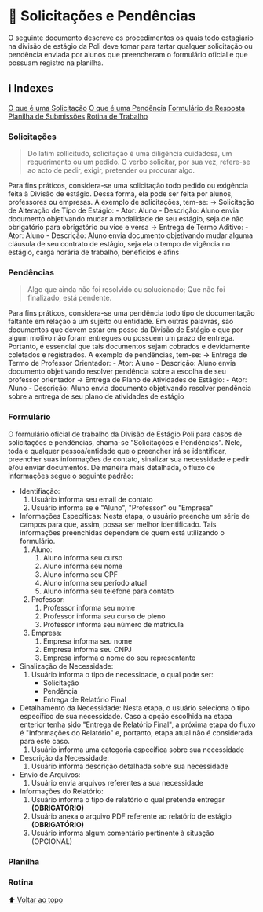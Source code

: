 # 📃 Solicitações e Pendências
O seguinte documento descreve os procedimentos os quais todo estagiário na divisão de estágio da Poli deve tomar para tartar qualquer solicitação ou pendência enviada por alunos que preencheram o formulário oficial e que possuam registro na planilha.

## ℹ️ Indexes
[O que é uma Solicitação](#solicitações)
[O que é uma Pendência](#pendências)
[Formulário de Resposta](#formulário)
[Planilha de Submissões](#planilha)
[Rotina de Trabalho](#rotina)

### Solicitações
> Do latim sollicitūdo, solicitação é uma diligência cuidadosa, um requerimento ou um pedido. O verbo solicitar, por sua vez, refere-se ao acto de pedir, exigir, pretender ou procurar algo.

Para fins práticos, considera-se uma solicitação todo pedido ou exigência feita à Divisão de estágio. Dessa forma, ela pode ser feita por alunos, professores ou empresas.
A exemplo de solicitações, tem-se:
-> Solicitação de Alteração de Tipo de Estágio:
    - Ator: Aluno
    - Descrição: Aluno envia documento objetivando mudar a modalidade de seu estágio, seja de não obrigatório para obrigatório ou vice e versa
-> Entrega de Termo Aditivo:
    - Ator: Aluno
    - Descrição: Aluno envia documento objetivando mudar alguma cláusula de seu contrato de estágio, seja ela o tempo de vigência no estágio, carga horária de trabalho, benefícios e afins
### Pendências
> Algo que ainda não foi resolvido ou solucionado; Que não foi finalizado, está pendente.

Para fins práticos, considera-se uma pendência todo tipo de documentação faltante em relação a um sujeito ou entidade. Em outras palavras, são documentos que devem estar em posse da Divisão de Estágio e que por algum motivo não foram entregues ou possuem um prazo de entrega. Portanto, é essencial que tais documentos sejam cobrados e devidamente coletados e registrados.
A exemplo de pendências, tem-se:
-> Entrega de Termo de Professor Orientador:
    - Ator: Aluno
    - Descrição: Aluno envia documento objetivando resolver pendência sobre a escolha de seu professor orientador
-> Entrega de Plano de Atividades de Estágio:
    - Ator: Aluno
    - Descrição: Aluno envia documento objetivando resolver pendência sobre a entrega de seu plano de atividades de estágio
### Formulário
O formulário oficial de trabalho da Divisão de Estágio Poli para casos de solicitações e pendências, chama-se "Solicitações e Pendências". Nele, toda e qualquer pessoa/entidade que o preencher irá se identificar, preencher suas informações de contato, sinalizar sua necessidade e pedir e/ou enviar documentos.
De maneira mais detalhada, o fluxo de informações segue o seguinte padrão:
- Identifiação:
    1. Usuário informa seu email de contato
    1. Usuário informa se é "Aluno", "Professor" ou "Empresa"
- Informações Específicas:
    Nesta etapa, o usuário preenche um série de campos para que, assim, possa ser melhor identificado. Tais informações preenchidas dependem de quem está utilizando o formulário.
    1. Aluno:
        1. Aluno informa seu curso
        1. Aluno informa seu nome
        1. Aluno informa seu CPF
        1. Aluno informa seu período atual
        1. Aluno informa seu telefone para contato
    1. Professor:
        1. Professor informa seu nome
        1. Professor informa seu curso de pleno
        1. Professor informa seu número de matrícula
    1. Empresa:
        1. Empresa informa seu nome
        1. Empresa informa seu CNPJ
        1. Empresa informa o nome do seu representante
- Sinalização de Necessidade:
    1. Usuário informa o tipo de necessidade, o qual pode ser:
        - Solicitação
        - Pendência
        - Entrega de Relatório Final
- Detalhamento da Necessidade:
    Nesta etapa, o usuário seleciona o tipo específico de sua necessidade. Caso a opção escolhida na etapa enterior tenha sido "Entrega de Relatório Final", a próxima etapa do fluxo é "Informações do Relatório" e, portanto, etapa atual não é considerada para este caso.
    1. Usuário informa uma categoria específica sobre sua necessidade
- Descrição da Necessidade:
    1. Usuário informa descrição detalhada sobre sua necessidade
- Envio de Arquivos:
    1. Usuário envia arquivos referentes a sua necessidade
- Informações do Relatório:
    1. Usuário informa o tipo de relatório o qual pretende entregar **(OBRIGATÓRIO)**
    1. Usuário anexa o arquivo PDF referente ao relatório de estágio **(OBRIGATÓRIO)**
    1. Usuário informa algum comentário pertinente à situação (OPCIONAL)      

### Planilha

### Rotina

[⬆ Voltar ao topo](#-solicitações-e-pendências)